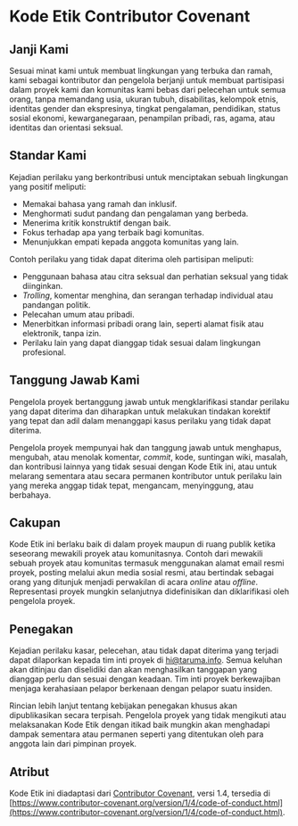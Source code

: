 # Kode Etik Contributor Covenant

## Janji Kami

Sesuai minat kami untuk membuat lingkungan yang terbuka dan ramah, kami sebagai kontributor dan pengelola berjanji untuk membuat partisipasi dalam proyek kami dan komunitas kami bebas dari pelecehan untuk semua orang, tanpa memandang usia, ukuran tubuh, disabilitas, kelompok etnis, identitas gender dan ekspresinya, tingkat pengalaman, pendidikan, status sosial ekonomi, kewarganegaraan, penampilan pribadi, ras, agama, atau identitas dan orientasi seksual.

## Standar Kami

Kejadian perilaku yang berkontribusi untuk menciptakan sebuah lingkungan yang positif meliputi:
* Memakai bahasa yang ramah dan inklusif.
* Menghormati sudut pandang dan pengalaman yang berbeda.
* Menerima kritik konstruktif dengan baik.
* Fokus terhadap apa yang terbaik bagi komunitas.
* Menunjukkan empati kepada anggota komunitas yang lain.

Contoh perilaku yang tidak dapat diterima oleh partisipan meliputi:
* Penggunaan bahasa atau citra seksual dan perhatian seksual yang tidak diinginkan.
* _Trolling_, komentar menghina, dan serangan terhadap individual atau pandangan politik.
* Pelecahan umum atau pribadi.
* Menerbitkan informasi pribadi orang lain, seperti alamat fisik atau elektronik, tanpa izin.
* Perilaku lain yang dapat dianggap tidak sesuai dalam lingkungan profesional.

## Tanggung Jawab Kami

Pengelola proyek bertanggung jawab untuk mengklarifikasi standar perilaku yang dapat diterima dan diharapkan untuk melakukan tindakan korektif yang tepat dan adil dalam menanggapi kasus perilaku yang tidak dapat diterima.

Pengelola proyek mempunyai hak dan tanggung jawab untuk menghapus, mengubah, atau menolak komentar, _commit_, kode, suntingan wiki, masalah, dan kontribusi lainnya yang tidak sesuai dengan Kode Etik ini, atau untuk melarang sementara atau secara permanen kontributor untuk perilaku lain yang mereka anggap tidak tepat, mengancam, menyinggung, atau berbahaya.

## Cakupan

Kode Etik ini berlaku baik di dalam proyek maupun di ruang publik ketika seseorang mewakili proyek atau komunitasnya. Contoh dari mewakili sebuah proyek atau komunitas termasuk menggunakan alamat email resmi proyek, posting melalui akun media sosial resmi, atau bertindak sebagai orang yang ditunjuk menjadi perwakilan di acara _online_ atau *offline*. Representasi proyek mungkin selanjutnya didefinisikan dan diklarifikasi oleh pengelola proyek.

## Penegakan

Kejadian perilaku kasar, pelecehan, atau tidak dapat diterima yang terjadi dapat dilaporkan kepada tim inti proyek di hi@taruma.info. Semua keluhan akan ditinjau dan diselidiki dan akan menghasilkan tanggapan yang dianggap perlu dan sesuai dengan keadaan. Tim inti proyek berkewajiban menjaga kerahasiaan pelapor berkenaan dengan pelapor suatu insiden. 

Rincian lebih lanjut tentang kebijakan penegakan khusus akan dipublikasikan secara terpisah. Pengelola proyek yang tidak mengikuti atau melaksanakan Kode Etik dengan itikad baik mungkin akan menghadapi dampak sementara atau permanen seperti yang ditentukan oleh para anggota lain dari pimpinan proyek.

## Atribut

Kode Etik ini diadaptasi dari [Contributor Covenant](https://www.contributor-covenant.org), versi 1.4, tersedia di [https://www.contributor-covenant.org/version/1/4/code-of-conduct.html](https://www.contributor-covenant.org/version/1/4/code-of-conduct.html).
